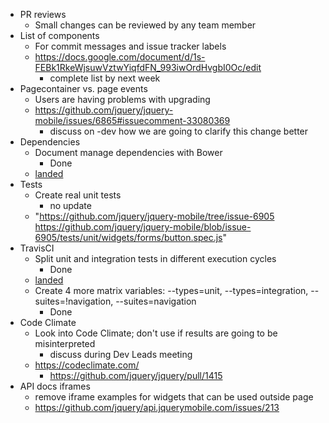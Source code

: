 * PR reviews
  * Small changes can be reviewed by any team member
* List of components
  * For commit messages and issue tracker labels
  * https://docs.google.com/document/d/1s-FEBk1RkeWjsuwVztwYiqfdFN_993iwOrdHvgbI0Oc/edit
    * complete list by next week
* Pagecontainer vs. page events
  * Users are having problems with upgrading
  * https://github.com/jquery/jquery-mobile/issues/6865#issuecomment-33080369
    * discuss on -dev how we are going to clarify this change better
* Dependencies
  * Document manage dependencies with Bower
    * Done
  * [landed](https://github.com/jquery/jquery-mobile/pull/6868)
* Tests
  * Create real unit tests
    * no update
  * "https://github.com/jquery/jquery-mobile/tree/issue-6905
https://github.com/jquery/jquery-mobile/blob/issue-6905/tests/unit/widgets/forms/button.spec.js"
* TravisCI
  * Split unit and integration tests in different execution cycles
    * Done
  * [landed](https://github.com/jquery/jquery-mobile/pull/6922)
  * Create 4 more matrix variables: --types=unit, --types=integration, --suites=!navigation, --suites=navigation
    * Done
* Code Climate
  * Look into Code Climate; don't use if results are going to be misinterpreted
    * discuss during Dev Leads meeting
  * https://codeclimate.com/
    * https://github.com/jquery/jquery/pull/1415
* API docs iframes
  * remove iframe examples for widgets that can be used outside page
  * https://github.com/jquery/api.jquerymobile.com/issues/213
